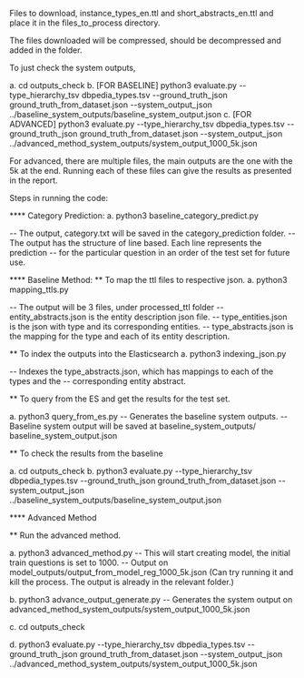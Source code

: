 Files to download, instance_types_en.ttl and short_abstracts_en.ttl and place it in the files_to_process directory.

The files downloaded will be compressed, should be decompressed and added in the folder.

To just check the system outputs,

a. cd outputs_check
b. [FOR BASELINE] python3 evaluate.py --type_hierarchy_tsv dbpedia_types.tsv --ground_truth_json ground_truth_from_dataset.json --system_output_json ../baseline_system_outputs/baseline_system_output.json 
c. [FOR ADVANCED] python3 evaluate.py --type_hierarchy_tsv dbpedia_types.tsv --ground_truth_json ground_truth_from_dataset.json --system_output_json ../advanced_method_system_outputs/system_output_1000_5k.json 


For advanced, there are multiple files, the main outputs are the one with the 5k at the end. Running each of these files can give the results as presented in the report.


Steps in running the code:

**** Category Prediction:
a. python3 baseline_category_predict.py
   
   -- The output, category.txt will be saved in the category_prediction folder.
   -- The output has the structure of line based. Each line represents the prediction
   -- for the particular question in an order of the test set for future use.

**** Baseline Method:
** To map the ttl files to respective json.
a. python3 mapping_ttls.py

   -- The output will be 3 files, under processed_ttl folder
   -- entity_abstracts.json is the entity description json file.
   -- type_entities.json is the json with type and its corresponding entities.
   -- type_abstracts.json is the mapping for the type and each of its entity           description.

** To index the outputs into the Elasticsearch
a. python3 indexing_json.py

   -- Indexes the type_abstracts.json, which has mappings to each of the types and the
   -- corresponding entity abstract.


** To query from the ES and get the results for the test set.

a. python3 query_from_es.py
   -- Generates the baseline system outputs.
   -- Baseline system output will be saved at baseline_system_outputs/     baseline_system_output.json


** To check the results from the baseline

a. cd outputs_check
b. python3 evaluate.py --type_hierarchy_tsv dbpedia_types.tsv --ground_truth_json ground_truth_from_dataset.json --system_output_json ../baseline_system_outputs/baseline_system_output.json 


**** Advanced Method

** Run the advanced method.

a. python3 advanced_method.py
   -- This will start creating model, the initial train questions is set to 1000.
   -- Output on model_outputs/output_from_model_reg_1000_5k.json
   (Can try running it and kill the process. The output is already in the relevant folder.)

b. python3 advance_output_generate.py
   -- Generates the system output on advanced_method_system_outputs/system_output_1000_5k.json

c. cd outputs_check

d. python3 evaluate.py --type_hierarchy_tsv dbpedia_types.tsv --ground_truth_json ground_truth_from_dataset.json --system_output_json ../advanced_method_system_outputs/system_output_1000_5k.json 
